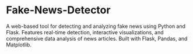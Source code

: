 # Fake-News-Detector
A web-based tool for detecting and analyzing fake news using Python and Flask. Features real-time detection, interactive visualizations, and comprehensive data analysis of news articles. Built with Flask, Pandas, and Matplotlib.
